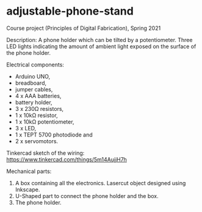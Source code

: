 # adjustable-phone-stand
Course project (Principles of Digital Fabrication), Spring 2021

Description:
A phone holder which can be tilted by a potentiometer. Three LED lights indicating the amount of ambient light exposed on the surface of the phone holder.

Electrical components:
- Arduino UNO,
- breadboard,
- jumper cables,
- 4 x AAA batteries,
- battery holder,
- 3 x 230Ω resistors,
- 1 x 10kΩ resistor,
- 1 x 10kΩ potentiometer,
- 3 x LED,
- 1 x TEPT 5700 photodiode and
- 2 x servomotors.

Tinkercad sketch of the wiring: https://www.tinkercad.com/things/5m14AujjH7h

Mechanical parts:
1. A box containing all the electronics. Lasercut object designed using Inkscape.
2. U-Shaped part to connect the phone holder and the box.
3. The phone holder.

